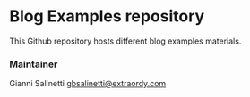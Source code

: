 # Blog Examples repository

This Github repository hosts different blog examples materials.

### Maintainer

Gianni Salinetti <gbsalinetti@extraordy.com>
